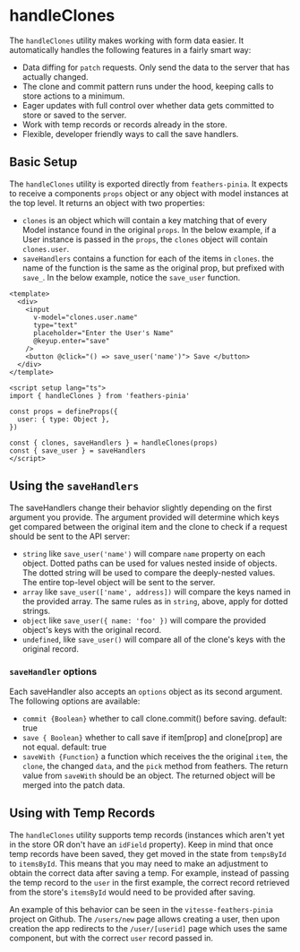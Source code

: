 # handleClones

The `handleClones` utility makes working with form data easier.  It automatically handles the following features in a fairly smart way:

- Data diffing for `patch` requests. Only send the data to the server that has actually changed.
- The clone and commit pattern runs under the hood, keeping calls to store actions to a minimum.
- Eager updates with full control over whether data gets committed to store or saved to the server.
- Work with temp records or records already in the store.
- Flexible, developer friendly ways to call the save handlers.

## Basic Setup

The `handleClones` utility is exported directly from `feathers-pinia`.  It expects to receive a components `props` object or any object with model instances at the top level. It returns an object with two properties:

- `clones` is an object which will contain a key matching that of every Model instance found in the original `props`. In the below example, if a User instance is passed in the `props`, the `clones` object will contain `clones.user`.
- `saveHandlers` contains a function for each of the items in `clones`. the name of the function is the same as the original prop, but prefixed with `save_`.  In the below example, notice the `save_user` function.

```vue
<template>
  <div>
    <input
      v-model="clones.user.name"
      type="text"
      placeholder="Enter the User's Name"
      @keyup.enter="save"
    />
    <button @click="() => save_user('name')"> Save </button>
  </div>
</template>

<script setup lang="ts">
import { handleClones } from 'feathers-pinia'

const props = defineProps({
  user: { type: Object },
})

const { clones, saveHandlers } = handleClones(props)
const { save_user } = saveHandlers
</script>
```

## Using the `saveHandlers`

The saveHandlers change their behavior slightly depending on the first argument you provide.  The argument provided will determine which keys get compared between the original item and the clone to check if a request should be sent to the API server:

- `string` like `save_user('name')` will compare `name` property on each object. Dotted paths can be used for values nested inside of objects. The dotted string will be used to compare the deeply-nested values. The entire top-level object will be sent to the server.
- `array` like `save_user(['name', address])` will compare the keys named in the provided array. The same rules as in `string`, above, apply for dotted strings.
- `object` like `save_user({ name: 'foo' })` will compare the provided object's keys with the original record.
- `undefined`, like `save_user()` will compare all of the clone's keys with the original record.

### `saveHandler` options

Each saveHandler also accepts an `options` object as its second argument.  The following options are available:

- `commit {Boolean}` whether to call clone.commit() before saving. default: true
- `save { Boolean}` whether to call save if item[prop] and clone[prop] are not equal. default: true
- `saveWith {Function}` a function which receives the the original `item`, the `clone`, the changed `data`, and the `pick` method from feathers. The return value from `saveWith` should be an object. The returned object will be merged into the patch data.

## Using with Temp Records

The `handleClones` utility supports temp records (instances which aren't yet in the store OR don't have an `idField` property).  Keep in mind that once temp records have been saved, they get moved in the state from `tempsById` to `itemsById`.  This means that you may need to make an adjustment to obtain the correct data after saving a temp. For example, instead of passing the temp record to the `user` in the first example, the correct record retrieved from the store's `itemsById` would need to be provided after saving.

An example of this behavior can be seen in the `vitesse-feathers-pinia` project on Github. The `/users/new` page allows creating a user, then upon creation the app redirects to the `/user/[userid]` page which uses the same component, but with the correct `user` record passed in.
